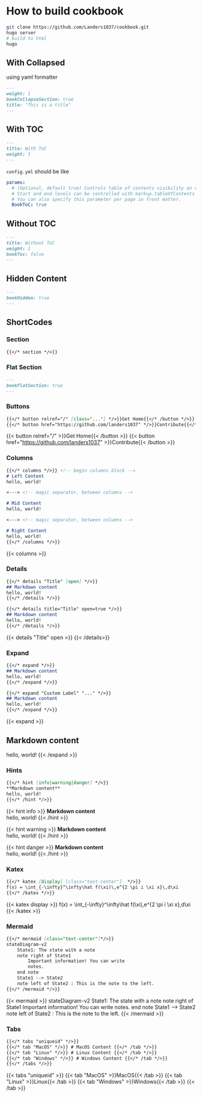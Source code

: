 # How to build cookbook
```bash
git clone https://github.com/Landers1037/cookbook.git
hugo server
# build to html
hugo
```

## With Collapsed
using yaml formatter
```markdown
---
weight: 1
bookCollapseSection: true
title: "This is a title"
---
```

## With TOC
```markdown
---
title: With ToC
weight: 1
---
```

`config.yml` should be like 
```yaml
params:
  # (Optional, default true) Controls table of contents visibility on right side of pages.
  # Start and end levels can be controlled with markup.tableOfContents setting.
  # You can also specify this parameter per page in front matter.
  BookToC: true
```

## Without TOC
```markdown
---
title: Without ToC
weight: 2
bookToc: false
---
```

## Hidden Content
```markdown
---
bookHidden: true
---
```

## ShortCodes
### Section
```html
{{</* section */>}}
```

### Flat Section
```markdown
---
bookFlatSection: true
---
```

### Buttons
```markdown
{{</* button relref="/" [class="..."] */>}}Get Home{{</* /button */>}}
{{</* button href="https://github.com/landers1037" */>}}Contribute{{</* /button */>}}
```
{{< button relref="/" >}}Get Home{{< /button >}}
{{< button href="https://github.com/landers1037" >}}Contribute{{< /button >}}

### Columns
```markdown
{{</* columns */>}} <!-- begin columns block -->
# Left Content
hello, world!

<---> <!-- magic separator, between columns -->

# Mid Content
hello, world!

<---> <!-- magic separator, between columns -->

# Right Content
hello, world!
{{</* /columns */>}}
```
{{< columns >}}

### Details
```markdown
{{</* details "Title" [open] */>}}
## Markdown content
hello, world!
{{</* /details */>}}
```
```markdown
{{</* details title="Title" open=true */>}}
## Markdown content
hello, world!
{{</* /details */>}}
```
{{< details "Title" open >}}
{{< /details>}}

### Expand
```markdown
{{</* expand */>}}
## Markdown content
hello, world!
{{</* /expand */>}}

{{</* expand "Custom Label" "..." */>}}
## Markdown content
hello, world!
{{</* /expand */>}}
```
{{< expand >}}
## Markdown content
hello, world!
{{< /expand >}}

### Hints
```markdown
{{</* hint [info|warning|danger] */>}}
**Markdown content**  
hello, world!
{{</* /hint */>}}
```
{{< hint info >}}
**Markdown content**  
hello, world!
{{< /hint >}}

{{< hint warning >}}
**Markdown content**  
hello, world!
{{< /hint >}}

{{< hint danger >}}
**Markdown content**  
hello, world!
{{< /hint >}}

### Katex
```markdown
{{</* katex [display] [class="text-center"]  */>}}
f(x) = \int_{-\infty}^\infty\hat f(\xi)\,e^{2 \pi i \xi x}\,d\xi
{{</* /katex */>}}
```
{{< katex display >}}
f(x) = \int_{-\infty}^\infty\hat f(\xi)\,e^{2 \pi i \xi x}\,d\xi
{{< /katex >}}

### Mermaid
```markdown
{{</* mermaid [class="text-center"]*/>}}
stateDiagram-v2
    State1: The state with a note
    note right of State1
        Important information! You can write
        notes.
    end note
    State1 --> State2
    note left of State2 : This is the note to the left.
{{</* /mermaid */>}}
```

{{< mermaid >}}
stateDiagram-v2
    State1: The state with a note
    note right of State1
        Important information! You can write
        notes.
    end note
    State1 --> State2
    note left of State2 : This is the note to the left.
{{< /mermaid >}}

### Tabs
```markdown
{{</* tabs "uniqueid" */>}}
{{</* tab "MacOS" */>}} # MacOS Content {{</* /tab */>}}
{{</* tab "Linux" */>}} # Linux Content {{</* /tab */>}}
{{</* tab "Windows" */>}} # Windows Content {{</* /tab */>}}
{{</* /tabs */>}}
```
{{< tabs "uniqueid" >}}
{{< tab "MacOS" >}}MacOS{{< /tab >}}
{{< tab "Linux" >}}Linux{{< /tab >}}
{{< tab "Windows" >}}Windows{{< /tab >}}
{{< /tab >}}